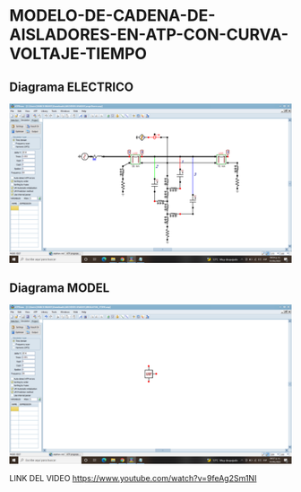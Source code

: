# MODELO-DE-CADENA-DE-AISLADORES-EN-ATP-CON-CURVA-VOLTAJE-TIEMPO



## Diagrama ELECTRICO

![Circuito electronico](https://github.com/MarcoBravoG/MODELO-DE-CADENA-DE-AISLADORES-EN-ATP-CON-CURVA-VOLTAJE-TIEMPO/blob/main/diseno.png)

## Diagrama MODEL

![Circuito electronico](https://github.com/MarcoBravoG/MODELO-DE-CADENA-DE-AISLADORES-EN-ATP-CON-CURVA-VOLTAJE-TIEMPO/blob/main/MODEL.png)



LINK DEL VIDEO
https://www.youtube.com/watch?v=9feAg2Sm1NI
